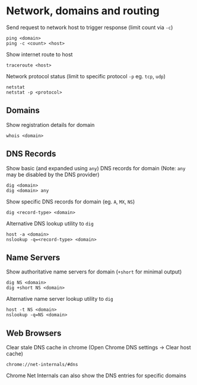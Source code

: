 # Network, domains and routing

Send request to network host to trigger response (limit count via `-c`)

    ping <domain>
    ping -c <count> <host>

Show internet route to host

    traceroute <host>

Network protocol status (limit to specific protocol `-p` eg. `tcp`, `udp`)

    netstat
    netstat -p <protocol>

## Domains

Show registration details for domain

    whois <domain>

## DNS Records

Show basic (and expanded using `any`) DNS records for domain (Note: `any` may be disabled by the DNS provider)

    dig <domain>
    dig <domain> any

Show specific DNS records for domain (eg. `A`, `MX`, `NS`)

    dig <record-type> <domain>

Alternative DNS lookup utility to `dig`

    host -a <domain>
    nslookup -q=<record-type> <domain>

## Name Servers

Show authoritative name servers for domain (`+short` for minimal output)

    dig NS <domain>
    dig +short NS <domain>

Alternative name server lookup utility to `dig`

    host -t NS <domain>
    nslookup -q=NS <domain>

## Web Browsers

Clear stale DNS cache in chrome (Open Chrome DNS settings -> Clear host cache)

    chrome://net-internals/#dns

Chrome Net Internals can also show the DNS entries for specific domains
